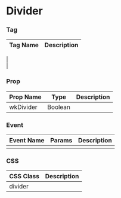 # Divider

### Tag
Tag Name | Description
--- | --- 
  |  
  |  

### Prop
Prop Name | Type | Description
--- | --- | ---
wkDivider | Boolean | 

### Event
Event Name | Params | Description
--- | --- | ---
 |  | 

### CSS
CSS Class | Description
--- | --- 
divider |